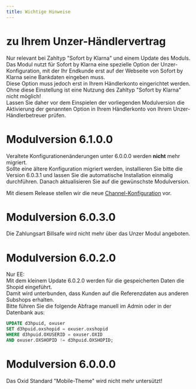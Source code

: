 ```yaml
---
title: Wichtige Hinweise
---
```


zu Ihrem Unzer-Händlervertrag
================================
Nur relevant bei Zahltyp "Sofort by Klarna" und einem Update des Moduls.  
Das Modul nutzt für Sofort by Klarna eine spezielle Option der Unzer-Konfiguration, mit der Ihr Endkunde erst auf der Webseite von Sofort by Klarna seine Bankdaten eingeben muss.  
Diese Option muss jedoch erst in Ihrem Händlerkonto eingerichtet werden.  
Ohne diese Einstellung ist eine Nutzung des Zahltyp "Sofort by Klarna" nicht möglich!  
Lassen Sie daher vor dem Einspielen der vorliegenden Modulversion die Aktivierung der genannten Option in Ihrem Händlerkonto von Ihrem Unzer-Händlerbetreuer prüfen.  

Modulversion 6.1.0.0  
================================
Veraltete Konfigurationenänderungen unter 6.0.0.0 werden **nicht** mehr migriert.  
Sollte eine ältere Konfiguration migriert werden, installieren Sie bitte die Version 6.0.3.1 und 
lassen Sie die automatische Installation einmalig durchführen.
Danach aktualisieren Sie auf die gewünschste Modulversion. 

Mit diesem Release stellen wir die neue [Channel-Konfiguration](../../changelog/020_Channel_Rekonfiguration.md) vor.

Modulversion 6.0.3.0
================================
Die Zahlungsart Billsafe wird nicht mehr über das Unzer Modul angeboten.

Modulversion 6.0.2.0
================================  
Nur EE:  
Mit dem kleinem Update 6.0.2.0 werden für die gespeicherten Daten die Shopid eingeführt.  
Damit wird unterbunden, dass Kunden auf die Referenzdaten aus anderen Subshops erhalten.  
Bitte führen Sie die folgende Abfrage manuell im Admin oder in der Datenbank aus:  
```sql
UPDATE d3hpuid, oxuser
SET d3hpuid.oxshopid = oxuser.oxshopid
WHERE d3hpuid.OXUSERID = oxuser.OXID
AND oxuser.OXSHOPID != d3hpuid.OXSHOPID;
```

Modulversion 6.0.0.0  
================================
Das Oxid Standard "Mobile-Theme" wird nicht mehr untersützt!
